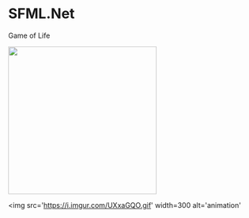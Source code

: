 # SFML.Net


Game of Life

<img src='https://imgur.com/lTErZjb' width=300>

<img src='https://i.imgur.com/UXxaGQO.gif' width=300 alt='animation'

